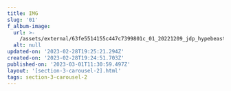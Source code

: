 ```yaml
---
title: IMG
slug: '01'
f_album-image:
  url: >-
    /assets/external/63fe5514155c447c7399801c_01_20221209_jdp_hypebeast_6_v25_srgb_4k.jpg
  alt: null
updated-on: '2023-02-28T19:25:21.294Z'
created-on: '2023-02-28T19:24:51.703Z'
published-on: '2023-03-01T11:30:59.497Z'
layout: '[section-3-carousel-2].html'
tags: section-3-carousel-2
---
```



